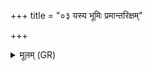 +++
title = "०३ यस्य भूमिः प्रमान्तरिक्षम्"

+++
<details><summary>मूलम् (GR)</summary>

यस्य भूमिः प्रमान्तरिक्षम् उतोदरम् ।  
दिवं यश् चक्रे मूर्धानं  
तस्मै ज्येष्ठाय ब्रह्मणे नमः ॥
</details>